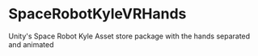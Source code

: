 # SpaceRobotKyleVRHands
Unity's Space Robot Kyle Asset store package with the hands separated and animated
